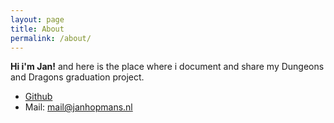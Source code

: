 ```yaml
---
layout: page
title: About
permalink: /about/
---
```

**Hi i'm Jan!** and here is the place where i document and share my Dungeons and Dragons graduation project.

* [Github](http://github.com/Elonoir)
* Mail: [mail@janhopmans.nl](mailto:mail@janhopmans.nl)
